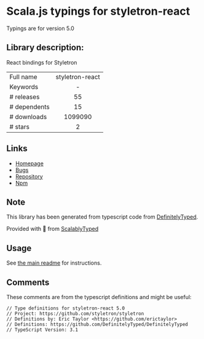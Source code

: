 
# Scala.js typings for styletron-react

Typings are for version 5.0

## Library description:
React bindings for Styletron

|                    |                 |
| ------------------ | :-------------: |
| Full name          | styletron-react |
| Keywords           | - |
| # releases         | 55 |
| # dependents       | 15 |
| # downloads        | 1099090 |
| # stars            | 2 |

## Links
- [Homepage](https://github.com/styletron/styletron#readme)
- [Bugs](https://github.com/styletron/styletron/issues)
- [Repository](https://github.com/styletron/styletron)
- [Npm](https://www.npmjs.com/package/styletron-react)
    


## Note
This library has been generated from typescript code from [DefinitelyTyped](https://definitelytyped.org).

Provided with :purple_heart: from [ScalablyTyped](https://github.com/oyvindberg/ScalablyTyped)

## Usage
See [the main readme](../../readme.md) for instructions.

## Comments

These comments are from the typescript definitions and might be useful:
```
// Type definitions for styletron-react 5.0
// Project: https://github.com/styletron/styletron
// Definitions by: Eric Taylor <https://github.com/erictaylor>
// Definitions: https://github.com/DefinitelyTyped/DefinitelyTyped
// TypeScript Version: 3.1

```

